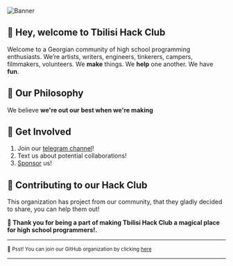 ![Banner](https://tbilisi.hackclub.com/assets/banners/new-banner.png)

## :wave: Hey, welcome to Tbilisi Hack Club 



Welcome to a Georgian community of high school programming enthusiasts. We’re artists, writers, engineers, tinkerers, campers, filmmakers, volunteers. We **make** things. We **help** one another. We have **fun**. 

## 🚢 Our Philosophy

We believe **we're out our best when we're making**



## 🌈 Get Involved

1. Join our [telegram channel](https://t.me/tbilisihc)!
2. Text us about potential collaborations!
3. [Sponsor](https://patreon.com/tbilisihc) us!

## 🦦 Contributing to our Hack Club

This organization has project from our community, that they gladly decided to share, you can help them out!

**💖 Thank you for being a part of making Tbilisi Hack Club a magical place for high school programmers!.** 

---
 
<sub>🤫 Psst! You can join our GitHub organization by clicking [here](https://auto-invite.vercel.app/api/login)</sub>

---

